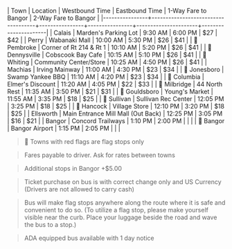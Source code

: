 | Town           | Location                           | Westbound Time | Eastbound Time | 1-Way Fare to Bangor | 2-Way Fare to Bangor |
|----------------+------------------------------------+----------------+----------------+----------------------+----------------------|
| Calais         | Marden's Parking Lot               | 9:30 AM        | 6:00 PM        | $27                  | $42                  |
| Perry          | Wabanaki Mall                      | 10:00 AM       | 5:30 PM        | $26                  | $41                  |
| 🚩 Pembroke    | Corner of Rt 214 & Rt 1            | 10:10 AM       | 5:20 PM        | $26                  | $41                  |
| 🚩 Dennysville | Cobscook Bay Cafe                  | 10:15 AM       | 5:10 PM        | $26                  | $41                  |
| 🚩 Whiting     | Community Center/Store             | 10:25 AM       | 4:50 PM        | $26                  | $41                  |
| Machias        | Irving Mainway                     | 11:00 AM       | 4:30 PM        | $23                  | $34                  |
| 🚩 Jonesboro   | Swamp Yankee BBQ                   | 11:10 AM       | 4:20 PM        | $23                  | $34                  |
| 🚩 Columbia    | Elmer's Discount                   | 11:20 AM       | 4:05 PM        | $22                  | $33                  |
| 🚩 Milbridge   | 44 North Rest                      | 11:35 AM       | 3:50 PM        | $21                  | $31                  |
| 🚩 Gouldsboro  | Young's Market                     | 11:55 AM       | 3:35 PM        | $18                  | $25                  |
| 🚩 Sullivan    | Sullivan Rec Center                | 12:05 PM       | 3:25 PM        | $18                  | $25                  |
| 🚩 Hancock     | Village Store                      | 12:10 PM       | 3:20 PM        | $18                  | $25                  |
| Ellsworth      | Main Entrance Mill Mall (Out Back) | 12:25 PM       | 3:05 PM        | $16                  | $21                  |
| Bangor         | Concord Trailways                  | 1:10 PM        | 2:00 PM        |                      |                      |
| 🚩 Bangor      | Bangor Airport                     | 1:15 PM        | 2:05 PM        |                      |                      |

> 🚩 Towns with red flags are flag stops only

> Fares payable to driver. Ask for rates between towns

> Additional stops in Bangor +\$5.00

> Ticket purchase on bus is with correct change only and US Currency (Drivers
are not allowed to carry cash)

> Bus will make flag stops anywhere along the route where it is safe and
convenient to do so. (To utilize a flag stop, please make yourself visible near
the curb. Place your luggage beside the road and wave the bus to a stop.)

> ADA equipped bus available with 1 day notice
